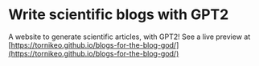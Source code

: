 # Write scientific blogs with GPT2
A website to generate scientific articles, with GPT2! See a live preview at [https://tornikeo.github.io/blogs-for-the-blog-god/](https://tornikeo.github.io/blogs-for-the-blog-god/)